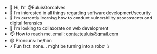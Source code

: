 - 👋 Hi, I’m @EuluisGoncalves
- 👀 I’m interested in all things regarding software development/security
- 🌱 I’m currently learning how to conduct vulnerability assessments and digital forensics 
- 💞️ I’m looking to collaborate on web development
- 📫 How to reach me, email: contacteuluis@gmail.com
- 😄 Pronouns: he/him
- ⚡ Fun fact: none... might be turning into a robot :\

<!---
EuluisGoncalves/EuluisGoncalves is a ✨ special ✨ repository because its `README.md` (this file) appears on your GitHub profile.
You can click the Preview link to take a look at your changes.
--->
